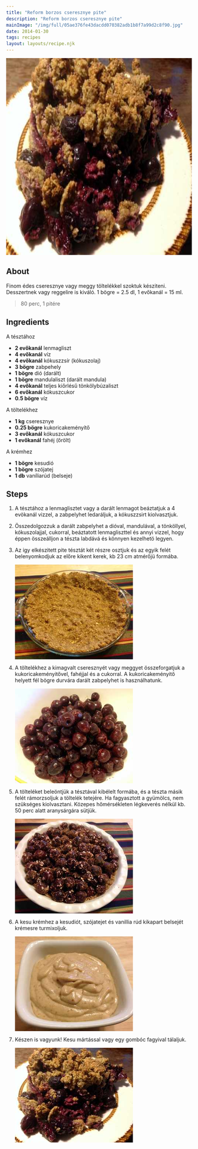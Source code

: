 ```yaml
---
title: "Reform borzos cseresznye pite"
description: "Reform borzos cseresznye pite"
mainImage: "/img/full/05ae376fe43dacdd070382adb1b8f7a99d2c8f90.jpg"
date: 2014-01-30
tags: recipes
layout: layouts/recipe.njk
---
```

                            
<p align="center"><a href="https://cookpad.com/hu/receptek/1926798-reform-borzos-cseresznye-pite" rel="Recipe source page"><img width="751" height="532" src="/img/full/05ae376fe43dacdd070382adb1b8f7a99d2c8f90.jpg"/></a></p>

## About
<p class="mb-sm">Finom édes cseresznye vagy meggy töltelékkel szoktuk késziteni. Desszertnek vagy reggelire is kiváló. 1 bögre = 2.5 dl, 1 evőkanál = 15 ml.</p>

> 80 perc, 1 pitére 

## Ingredients

A tésztához
* **2 evőkanál** lenmagliszt
* **4 evőkanál** víz
* **4 evőkanál** kókuszzsír (kókuszolaj)
* **3 bögre** zabpehely
* **1 bögre** dió (darált)
* **1 bögre** mandulaliszt (darált mandula)
* **4 evőkanál** teljes kiőrlésű tönkölybúzaliszt
* **6 evőkanál** kókuszcukor
* **0.5 bögre** víz

A töltelékhez
* **1 kg** cseresznye
* **0.25 bögre** kukoricakeményítő
* **3 evőkanál** kókuszcukor
* **1 evőkanál** fahéj (őrölt)

A krémhez
* **1 bögre** kesudió
* **1 bögre** szójatej
* **1 db** vaníliarúd (belseje)

## Steps

1. A tésztához a lenmaglisztet vagy a darált lenmagot beáztatjuk a 4 evökanál vizzel, a zabpelyhet ledaráljuk, a kókuszzsirt kiolvasztjuk.
 
    <div style="clear: both"/>

2. Összedolgozzuk a darált zabpelyhet a dióval, mandulával, a tönköllyel, kókuszolajjal, cukorral, beáztatott lenmagliszttel és annyi vizzel, hogy éppen összeálljon a tészta labdává és könnyen kezelhetö legyen.
 
    <div style="clear: both"/>

3. Az igy elkészitett pite tésztát két részre osztjuk és az egyik felét belenyomkodjuk az előre kikent kerek, kb 23 cm atmérőjü formába.
 
    <p><img width="320" height="256" align="left" src="/img/full/35b12944c07ee0c83341b853b943dd958587af34.jpg"/></p><div style="clear: both"/>

4. A töltelékhez a kimagvalt cseresznyét vagy meggyet összeforgatjuk a kukoricakeményitővel, fahéjjal és a cukorral. A kukoricakeményitő helyett fél bögre durvára darált zabpelyhet is használhatunk.
 
    <p><img width="320" height="256" align="left" src="/img/full/6070f5df05da87fe6cd31b2ee868cf3101aa5404.jpg"/></p><div style="clear: both"/>

5. A tölteléket beleöntjük a tésztával kibélelt formába, és a tészta másik felét rámorzsoljuk a töltelék tetejére. Ha fagyasztott a gyümölcs, nem szükséges kiolvasztani. Közepes hőmérsékleten légkeverés nélkül kb. 50 perc alatt aranysárgára sütjük.
 
    <p><img width="320" height="256" align="left" src="/img/full/a116ebace6bd09488db7070b30330defe1ff76c8.jpg"/></p><div style="clear: both"/>

6. A kesu krémhez a kesudiót, szójatejet és vanillia rúd kikapart belsejét krémesre turmixoljuk.
 
    <p><img width="320" height="256" align="left" src="/img/full/93bbb05c6844085cb1732ddec79c573268fffacd.jpg"/></p><div style="clear: both"/>

7. Készen is vagyunk! Kesu mártással vagy egy gombóc fagyival tálaljuk.
 
    <p><img width="320" height="256" align="left" src="/img/full/df0a059c0ca09972651aba7da79abb12078842e1.jpg"/></p><div style="clear: both"/>

